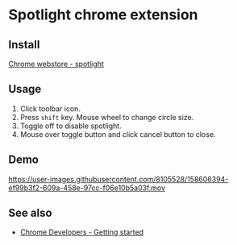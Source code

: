 # Spotlight chrome extension

## Install

[Chrome webstore - spotlight](https://chrome.google.com/webstore/detail/spotlight/lpccnbaohcggmnnciajjbkeinjkfdonp?hl=ko&authuser=0)

## Usage

1. Click toolbar icon.
2. Press `shift` key. Mouse wheel to change circle size.
3. Toggle off to disable spotlight.
4. Mouse over toggle button and click cancel button to close.

## Demo

https://user-images.githubusercontent.com/8105528/158606394-ef99b3f2-609a-458e-97cc-f06e10b5a03f.mov

## See also

- [Chrome Developers - Getting started](https://developer.chrome.com/docs/extensions/mv3/getstarted/)
